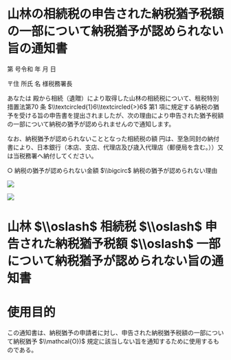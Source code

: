 # 山林の相続税の申告された納税猶予税額の一部について納税猶予が認められない旨の通知書

第 号令和 年 月 日

〒住 所氏 名 様税務署長

あなたは 殿から相続（遺贈）により取得した山林の相続税について、租税特別措置法第70 条 $\\textcircled{1}6\\textcircled{>}6$ 第1 項に規定する納税の猶予を受ける旨の申告書を提出されましたが、次の理由により申告された猶予税額の一部について納税の猶予が認められませんので通知します。

なお、納税猶予が認められないこととなった相続税の額 円は、至急同封の納付書により、日本銀行（本店、支店、代理店及び歳入代理店（郵便局を含む。））又は当税務署へ納付してください。

○ 納税の猶予が認められない金額 $\\bigcirc$ 納税の猶予が認められない理由

![](https://www.nta.go.jp/tmp/1eaa7499-5810-4e25-a573-ca733cad986c/images/a234c84090931b3c464b20638d7b1acff36c2c9c8b480878aad28cb1d82ea87e.jpg)

![](https://www.nta.go.jp/tmp/1eaa7499-5810-4e25-a573-ca733cad986c/images/43ef6df2414caed87b080ffa8c1d975d0f1c6b8c0c28e3d45fdab518edc311da.jpg)

# 山林 $\\oslash$ 相続税 $\\oslash$ 申告された納税猶予税額 $\\oslash$ 一部について納税猶予が認められない旨の通知書

# 使用目的

この通知書は、納税猶予の申請者に対し、申告された納税猶予税額の一部について納税猶予 $\\mathcal{O})$ 規定に該当しない旨を通知するために使用するものである。